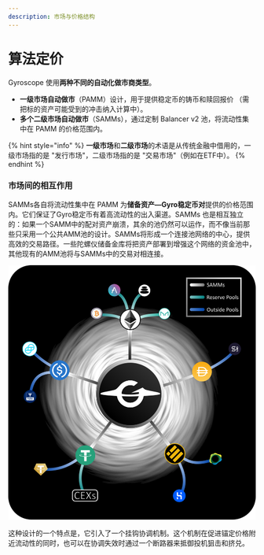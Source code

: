 ```yaml
---
description: 市场与价格结构
---
```


# 算法定价

Gyroscope 使用**两种不同的自动化做市商类型**。

* **一级市场自动做市**（PAMM）设计，用于提供稳定币的铸币和赎回报价 （需把标的资产可能受到的冲击纳入计算中）。
* **多个二级市场自动做市**（SAMMs），通过定制 Balancer v2 池，将流动性集中在 PAMM 的价格范围内。

{% hint style="info" %}
**一级市场**和**二级市场**的术语是从传统金融中借用的，一级市场指的是 "发行市场"，二级市场指的是 "交易市场"（例如在ETF中）。
{% endhint %}

### 市场间的相互作用

SAMMs各自将流动性集中在 PAMM 为**储备资产—Gyro稳定币对**提供的价格范围内。它们保证了Gyro稳定币有着高流动性的出入渠道。SAMMs 也是相互独立的：如果一个SAMM中的配对资产崩溃，其余的池仍然可以运作，而不像当前那些只采用一个公共AMM池的设计。SAMMs将形成一个连接池网络的中心，提供高效的交易路径。一些陀螺仪储备金库将把资产部署到增强这个网络的资金池中，其他现有的AMM池将与SAMMs中的交易对相连接。

![陀螺仪SAMM和储备池形成了一个DEX网络，在这个网络中，个别资金池崩溃也不会破坏整体流动性](<../../../.gitbook/assets/AMMs Graphic Rounded Edges.png>)

这种设计的一个特点是，它引入了一个挂钩协调机制。这个机制在促进锚定价格附近流动性的同时，也可以在协调失效时通过一个断路器来抵御投机狙击和挤兑。
